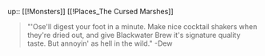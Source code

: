 up:: [[!Monsters]] [[!Places_The Cursed Marshes]]

> "'Ose'll digest your foot in a minute. Make nice cocktail shakers when they're dried out, and give Blackwater Brew it's signature quality taste. But annoyin' as hell in the wild."
 -Dew

